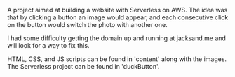 A project aimed at building a website with Serverless on AWS. The idea was that by clicking a button an image would appear, and each consecutive click on the button would switch the photo with another one.

I had some difficulty getting the domain up and running at jacksand.me and will look for a way to fix this.

HTML, CSS, and JS scripts can be found in 'content' along with the images.
The Serverless project can be found in 'duckButton'.
